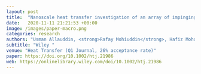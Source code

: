 ```yaml
---
layout: post
title:  "Nanoscale heat transfer investigation of an array of impinging jet systems with different working fluids under crossflow with and without pin fins"
date:   2020-11-11 21:21:53 +00:00
image: /images/paper-macro.png
categories: research
authors: "Usman Allauddin, <strong>Rafay Mohiuddin</strong>, Hafiz Mohammad Usman Khan, Naseem Uddin, Waqar A. Khan"
subtitle: "Wiley "
venue: "Heat Transfer (Q1 Journal, 26% acceptance rate)"
paper: https://doi.org/10.1002/htj.21986
web: https://onlinelibrary.wiley.com/doi/10.1002/htj.21986
---
```


